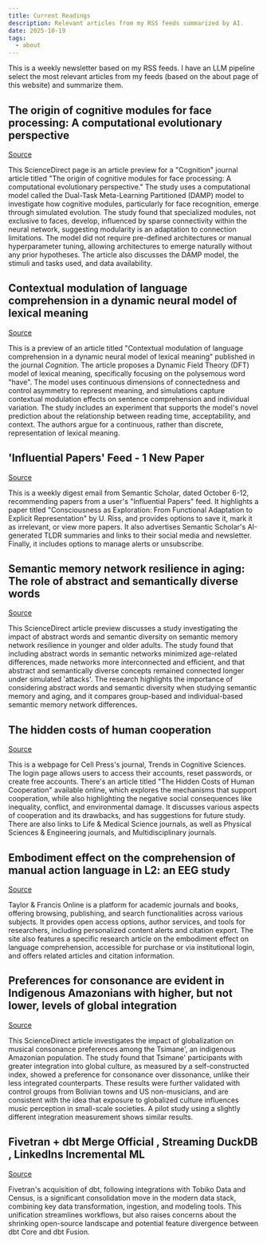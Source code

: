 ```yaml
---
title: Current Readings
description: Relevant articles from my RSS feeds summarized by AI.
date: 2025-10-19
tags:
  - about
---
```


This is a weekly newsletter based on my RSS feeds. I have an LLM pipeline select the most relevant articles from my feeds (based on the about page of this website) and summarize them. 


## The origin of cognitive modules for face processing: A computational evolutionary perspective

[Source](https://www.sciencedirect.com/science/article/pii/S0010027725002823?dgcid=rss_sd_all)

This ScienceDirect page is an article preview for a "Cognition" journal article titled "The origin of cognitive modules for face processing: A computational evolutionary perspective." The study uses a computational model called the Dual-Task Meta-Learning Partitioned (DAMP) model to investigate how cognitive modules, particularly for face recognition, emerge through simulated evolution. The study found that specialized modules, not exclusive to faces, develop, influenced by sparse connectivity within the neural network, suggesting modularity is an adaptation to connection limitations. The model did not require pre-defined architectures or manual hyperparameter tuning, allowing architectures to emerge naturally without any prior hypotheses. The article also discusses the DAMP model, the stimuli and tasks used, and data availability.

## Contextual modulation of language comprehension in a dynamic neural model of lexical meaning

[Source](https://www.sciencedirect.com/science/article/pii/S001002772500277X?dgcid=rss_sd_all)

This is a preview of an article titled "Contextual modulation of language comprehension in a dynamic neural model of lexical meaning" published in the journal *Cognition*. The article proposes a Dynamic Field Theory (DFT) model of lexical meaning, specifically focusing on the polysemous word "have". The model uses continuous dimensions of connectedness and control asymmetry to represent meaning, and simulations capture contextual modulation effects on sentence comprehension and individual variation. The study includes an experiment that supports the model's novel prediction about the relationship between reading time, acceptability, and context. The authors argue for a continuous, rather than discrete, representation of lexical meaning.

## 'Influential Papers' Feed - 1 New Paper

[Source](https://kill-the-newsletter.com/feeds/ds7kuqx2r8383zq9o3d1/entries/hgkpkufohejarihhk5nm.html)

This is a weekly digest email from Semantic Scholar, dated October 6-12, recommending papers from a user's "Influential Papers" feed. It highlights a paper titled "Consciousness as Exploration: From Functional Adaptation to Explicit Representation" by U. Riss, and provides options to save it, mark it as irrelevant, or view more papers. It also advertises Semantic Scholar's AI-generated TLDR summaries and links to their social media and newsletter. Finally, it includes options to manage alerts or unsubscribe.

## Semantic memory network resilience in aging: The role of abstract and semantically diverse words

[Source](https://www.sciencedirect.com/science/article/pii/S001002772500280X?dgcid=rss_sd_all)

This ScienceDirect article preview discusses a study investigating the impact of abstract words and semantic diversity on semantic memory network resilience in younger and older adults. The study found that including abstract words in semantic networks minimized age-related differences, made networks more interconnected and efficient, and that abstract and semantically diverse concepts remained connected longer under simulated 'attacks'. The research highlights the importance of considering abstract words and semantic diversity when studying semantic memory and aging, and it compares group-based and individual-based semantic memory network differences.

## The hidden costs of human cooperation

[Source](https://www.cell.com/trends/cognitive-sciences/fulltext/S1364-6613(25)00269-4?rss=yes)

This is a webpage for Cell Press's journal, Trends in Cognitive Sciences. The login page allows users to access their accounts, reset passwords, or create free accounts. There's an article titled "The Hidden Costs of Human Cooperation" available online, which explores the mechanisms that support cooperation, while also highlighting the negative social consequences like inequality, conflict, and environmental damage. It discusses various aspects of cooperation and its drawbacks, and has suggestions for future study. There are also links to Life & Medical Science journals, as well as Physical Sciences & Engineering journals, and Multidisciplinary journals.

## Embodiment effect on the comprehension of manual action language in L2: an EEG study

[Source](https://www.tandfonline.com/doi/full/10.1080/20445911.2025.2565312?ai=2m1&mi=3dg6fv&af=R)

Taylor & Francis Online is a platform for academic journals and books, offering browsing, publishing, and search functionalities across various subjects. It provides open access options, author services, and tools for researchers, including personalized content alerts and citation export. The site also features a specific research article on the embodiment effect on language comprehension, accessible for purchase or via institutional login, and offers related articles and citation information.

## Preferences for consonance are evident in Indigenous Amazonians with higher, but not lower, levels of global integration

[Source](https://www.sciencedirect.com/science/article/pii/S0010027725002744?dgcid=rss_sd_all)

This ScienceDirect article investigates the impact of globalization on musical consonance preferences among the Tsimane', an indigenous Amazonian population. The study found that Tsimane' participants with greater integration into global culture, as measured by a self-constructed index, showed a preference for consonance over dissonance, unlike their less integrated counterparts. These results were further validated with control groups from Bolivian towns and US non-musicians, and are consistent with the idea that exposure to globalized culture influences music perception in small-scale societies. A pilot study using a slightly different integration measurement shows similar results.

## Fivetran + dbt Merge Official , Streaming DuckDB , LinkedIns Incremental ML 

[Source](https://kill-the-newsletter.com/feeds/dt7jkygkiv4fpb4yl0gb/entries/t7fm5fdw9dbbhjb7mmsa.html)

Fivetran's acquisition of dbt, following integrations with Tobiko Data and Census, is a significant consolidation move in the modern data stack, combining key data transformation, ingestion, and modeling tools. This unification streamlines workflows, but also raises concerns about the shrinking open-source landscape and potential feature divergence between dbt Core and dbt Fusion.

